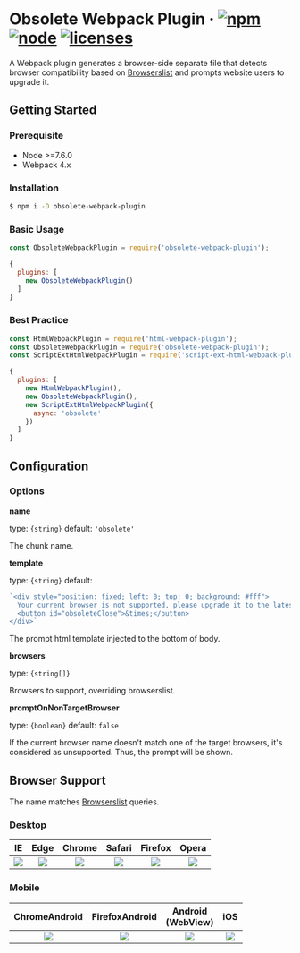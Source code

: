 # Obsolete Webpack Plugin &middot; [![npm](https://img.shields.io/npm/v/obsolete-webpack-plugin.svg)](https://npmjs.com/package/obsolete-webpack-plugin) [![node](https://img.shields.io/node/v/obsolete-webpack-plugin.svg)](https://nodejs.org) [![licenses](https://img.shields.io/npm/l/obsolete-webpack-plugin.svg)](https://github.elenet.me/fe/obsolete-webpack-plugin/blob/master/LICENSE)

A Webpack plugin generates a browser-side separate file that detects browser compatibility based on [Browserslist](https://github.com/browserslist/browserslist) and prompts website users to upgrade it.

## Getting Started

### Prerequisite

- Node >=7.6.0
- Webpack 4.x

### Installation

```sh
$ npm i -D obsolete-webpack-plugin
```

### Basic Usage

```js
const ObsoleteWebpackPlugin = require('obsolete-webpack-plugin');
```

```js
{
  plugins: [
    new ObsoleteWebpackPlugin()
  ]
}
```

### Best Practice

```js
const HtmlWebpackPlugin = require('html-webpack-plugin');
const ObsoleteWebpackPlugin = require('obsolete-webpack-plugin');
const ScriptExtHtmlWebpackPlugin = require('script-ext-html-webpack-plugin');
```

```js
{
  plugins: [
    new HtmlWebpackPlugin(),
    new ObsoleteWebpackPlugin(),
    new ScriptExtHtmlWebpackPlugin({
      async: 'obsolete'
    })
  ]
}
```

## Configuration

### Options

**name**

type: `{string}` default: `'obsolete'`

The chunk name.

**template**

type: `{string}` default:

```js
`<div style="position: fixed; left: 0; top: 0; background: #fff">
  Your current browser is not supported, please upgrade it to the latest version.
  <button id="obsoleteClose">&times;</button>
</div>`
```

The prompt html template injected to the bottom of body.

**browsers**

type: `{string[]}`

Browsers to support, overriding browserslist.

**promptOnNonTargetBrowser**

type: `{boolean}` default: `false`

If the current browser name doesn't match one of the target browsers, it's considered as unsupported. Thus, the prompt will be shown.

## Browser Support

The name matches [Browserslist](https://github.com/browserslist/browserslist) queries.

### Desktop

IE | Edge | Chrome | Safari | Firefox | Opera
:-: | :-: | :-: | :-: | :-: | :-:
![](https://cdnjs.cloudflare.com/ajax/libs/browser-logos/46.1.0/archive/internet-explorer_9-11/internet-explorer_9-11_64x64.png) | ![](https://cdnjs.cloudflare.com/ajax/libs/browser-logos/46.1.0/edge/edge_64x64.png) | ![](https://cdnjs.cloudflare.com/ajax/libs/browser-logos/46.1.0/chrome/chrome_64x64.png) | ![](https://cdnjs.cloudflare.com/ajax/libs/browser-logos/46.1.0/safari/safari_64x64.png) | ![](https://cdnjs.cloudflare.com/ajax/libs/browser-logos/46.1.0/firefox/firefox_64x64.png) | ![](https://cdnjs.cloudflare.com/ajax/libs/browser-logos/46.1.0/opera/opera_64x64.png)

### Mobile

ChromeAndroid | FirefoxAndroid | Android<br>(WebView) | iOS
:-: | :-: | :-: | :-:
![](https://cdnjs.cloudflare.com/ajax/libs/browser-logos/46.1.0/chrome/chrome_64x64.png) | ![](https://cdnjs.cloudflare.com/ajax/libs/browser-logos/46.1.0/firefox/firefox_64x64.png) | ![](https://cdnjs.cloudflare.com/ajax/libs/browser-logos/46.1.0/android-webview-beta/android-webview-beta_64x64.png) | ![](https://cdnjs.cloudflare.com/ajax/libs/browser-logos/46.1.0/safari-ios/safari-ios_64x64.png)


